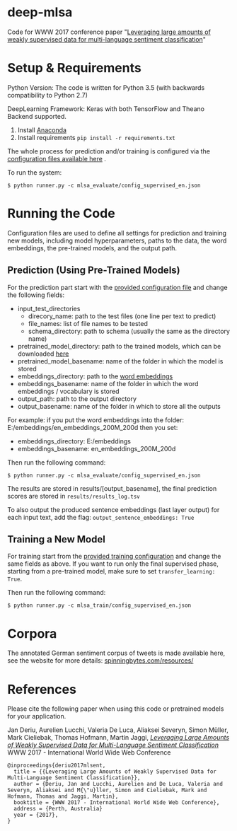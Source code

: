 # deep-mlsa
Code for WWW 2017 conference paper "[Leveraging large amounts of weakly supervised data for multi-language sentiment classification](https://arxiv.org/pdf/1703.02504)"

# Setup & Requirements
Python Version: The code is written for Python 3.5 (with backwards compatibility to Python 2.7)

DeepLearning Framework: Keras with both TensorFlow and Theano Backend supported.

   1. Install [Anaconda](https://www.continuum.io/downloads)
   2. Install requirements ```pip install -r requirements.txt```

The whole process for prediction and/or training is configured via the [configuration files available here](https://github.com/spinningbytes/deep-mlsa/tree/master/code/configurations) .

To run the system:
```
$ python runner.py -c mlsa_evaluate/config_supervised_en.json
```

# Running the Code
Configuration files are used to define all settings for prediction and training new models, including model hyperparameters, paths to the data, the word embeddings, the pre-trained models, and the output path.
## Prediction (Using Pre-Trained Models)
For the prediction part start with the [provided configuration file](https://github.com/spinningbytes/deep-mlsa/blob/master/code/configurations/mlsa_evaluate/config_supervised_en.json) and change the following fields:
* input_test_directories
    * direcory_name: path to the test files (one line per text to predict)
    * file_names: list of file names to be tested
    * schema_directory: path to schema (usually the same as the directory name)
* pretrained_model_directory: path to the trained models, which can be downloaded [here](http://spinningbytes.com/resources/)
* pretrained_model_basename: name of the folder in which the model is stored
* embeddings_directory: path to the [word embeddings](http://spinningbytes.com/resources/)
* embeddings_basename: name of the folder in which the word embeddings / vocabulary is stored
* output_path: path to the output directory
* output_basename: name of the folder in which to store all the outputs

For example: if you put the word embeddings into the folder: E:/embeddings/en_embeddings_200M_200d then you set:
* embeddings_directory: E:/embeddings
* embeddings_basename: en_embeddings_200M_200d

Then run the following command:
```
$ python runner.py -c mlsa_evaluate/config_supervised_en.json
```
The results are stored in results/[output_basename], the final prediction scores are stored in ```results/results_log.tsv```

To also output the produced sentence embeddings (last layer output) for each input text, add the flag: ```output_sentence_embeddings: True```

## Training a New Model
For training start from the [provided training configuration](https://github.com/spinningbytes/deep-mlsa/tree/master/code/configurations/mlsa_train) and change the same fields as above. If you want to run only the final supervised phase, starting from a pre-trained model, make sure to set ```transfer_learning: True```.

Then run the following command:
```
$ python runner.py -c mlsa_train/config_supervised_en.json
```

# Corpora
The annotated German sentiment corpus of tweets is made available here, see the website for more details:
[spinningbytes.com/resources/](http://spinningbytes.com/resources/)

# References
Please cite the following paper when using this code or pretrained models for your application.

  Jan Deriu, Aurelien Lucchi, Valeria De Luca, Aliaksei Severyn, Simon Müller, Mark Cieliebak, Thomas Hofmann, Martin Jaggi, [*Leveraging Large Amounts of Weakly Supervised Data for Multi-Language Sentiment Classification*](https://arxiv.org/pdf/1703.02504) WWW 2017 - International World Wide Web Conference

```
@inproceedings{deriu2017mlsent,
  title = {{Leveraging Large Amounts of Weakly Supervised Data for Multi-Language Sentiment Classification}},
  author = {Deriu, Jan and Lucchi, Aurelien and De Luca, Valeria and Severyn, Aliaksei and M{\"u}ller, Simon and Cieliebak, Mark and Hofmann, Thomas and Jaggi, Martin},
  booktitle = {WWW 2017 - International World Wide Web Conference},
  address = {Perth, Australia}
  year = {2017},
}
```
